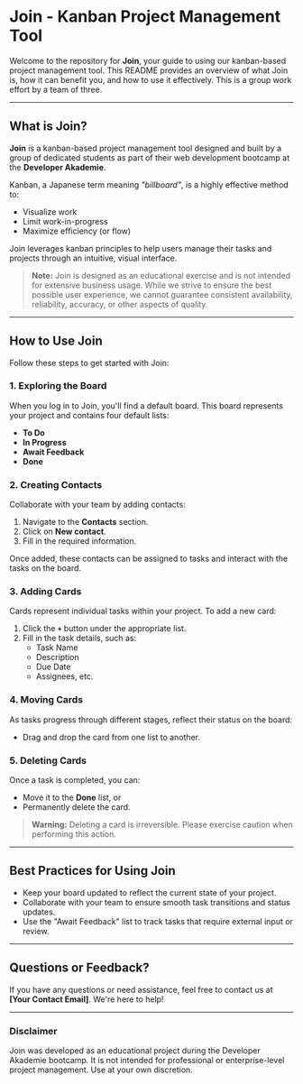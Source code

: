 # Join - Kanban Project Management Tool

Welcome to the repository for **Join**, your guide to using our kanban-based project management tool. This README provides an overview of what Join is, how it can benefit you, and how to use it effectively.
This is a group work effort by a team of three.

---

## What is Join?

**Join** is a kanban-based project management tool designed and built by a group of dedicated students as part of their web development bootcamp at the **Developer Akademie**. 

Kanban, a Japanese term meaning *"billboard"*, is a highly effective method to:
- Visualize work
- Limit work-in-progress
- Maximize efficiency (or flow)

Join leverages kanban principles to help users manage their tasks and projects through an intuitive, visual interface. 

> **Note:** Join is designed as an educational exercise and is not intended for extensive business usage. While we strive to ensure the best possible user experience, we cannot guarantee consistent availability, reliability, accuracy, or other aspects of quality.

---

## How to Use Join

Follow these steps to get started with Join:

### 1. Exploring the Board

When you log in to Join, you'll find a default board. This board represents your project and contains four default lists:
- **To Do**
- **In Progress**
- **Await Feedback**
- **Done**

### 2. Creating Contacts

Collaborate with your team by adding contacts:
1. Navigate to the **Contacts** section.
2. Click on **New contact**.
3. Fill in the required information.

Once added, these contacts can be assigned to tasks and interact with the tasks on the board.

### 3. Adding Cards

Cards represent individual tasks within your project. To add a new card:
1. Click the **`+`** button under the appropriate list.
2. Fill in the task details, such as:
   - Task Name
   - Description
   - Due Date
   - Assignees, etc.

### 4. Moving Cards

As tasks progress through different stages, reflect their status on the board:
- Drag and drop the card from one list to another.

### 5. Deleting Cards

Once a task is completed, you can:
- Move it to the **Done** list, or
- Permanently delete the card.

> **Warning:** Deleting a card is irreversible. Please exercise caution when performing this action.

---

## Best Practices for Using Join

- Keep your board updated to reflect the current state of your project.
- Collaborate with your team to ensure smooth task transitions and status updates.
- Use the "Await Feedback" list to track tasks that require external input or review.

---

## Questions or Feedback?

If you have any questions or need assistance, feel free to contact us at **[Your Contact Email]**. We're here to help!

---

### Disclaimer

Join was developed as an educational project during the Developer Akademie bootcamp. It is not intended for professional or enterprise-level project management. Use at your own discretion.
